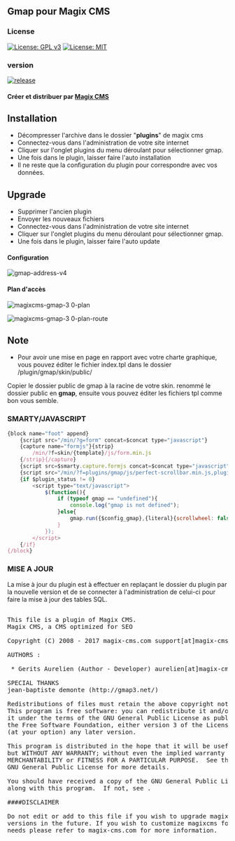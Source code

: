 ## Gmap pour Magix CMS

### License

[![License: GPL v3](https://img.shields.io/badge/License-GPL%20v3-blue.svg)](http://www.gnu.org/licenses/gpl-3.0) 
[![License: MIT](https://img.shields.io/badge/License-MIT-yellow.svg)](https://opensource.org/licenses/MIT)

### version 

[![release](https://img.shields.io/github/release/gtraxx/gmap.svg)](https://github.com/gtraxx/gmap/releases/latest)


#### Créer et distribuer par [Magix CMS](http://www.magix-cms.com)

## Installation
 * Décompresser l'archive dans le dossier "**plugins**" de magix cms
 * Connectez-vous dans l'administration de votre site internet 
 * Cliquer sur l'onglet plugins du menu déroulant pour sélectionner gmap.
 * Une fois dans le plugin, laisser faire l'auto installation
 * Il ne reste que la configuration du plugin pour correspondre avec vos données.

## Upgrade
 * Supprimer l'ancien plugin
 * Envoyer les nouveaux fichiers
 * Connectez-vous dans l'administration de votre site internet 
 * Cliquer sur l'onglet plugins du menu déroulant pour sélectionner gmap.
 * Une fois dans le plugin, laisser faire l'auto update
 
#### Configuration
![gmap-address-v4](https://cloud.githubusercontent.com/assets/356674/26194349/664e5410-3bb8-11e7-8b7b-c840d17d2dc6.png)

#### Plan d'accès
![magixcms-gmap-3 0-plan](https://cloud.githubusercontent.com/assets/356674/24237808/16e0fb80-0fa8-11e7-8257-aa066320e56d.png)

![magixcms-gmap-3 0-plan-route](https://cloud.githubusercontent.com/assets/356674/24237845/558da1d0-0fa8-11e7-921e-58f64cd74a61.png)
## Note
 * Pour avoir une mise en page en rapport avec votre charte graphique, 
vous pouvez éditer le fichier index.tpl dans le dossier /plugin/gmap/skin/public/

Copier le dossier public de gmap à la racine de votre skin.
renommé le dossier public en **gmap**, ensuite vous pouvez éditer les fichiers tpl comme bon vous semble.

### SMARTY/JAVASCRIPT
```javascript
{block name="foot" append}
    {script src="/min/?g=form" concat=$concat type="javascript"}
    {capture name="formjs"}{strip}
        /min/?f=skin/{template}/js/form.min.js
    {/strip}{/capture}
    {script src=$smarty.capture.formjs concat=$concat type="javascript" load='async'}
    {script src="/min/?f=plugins/gmap/js/perfect-scrollbar.min.js,plugins/gmap/js/gmap3-7.2.min.js,plugins/gmap/js/public.js" concat=$concat type="javascript"}
    {if $plugin_status != 0}
        <script type="text/javascript">
			$(function(){
				if (typeof gmap == "undefined"){
					console.log("gmap is not defined");
				}else{
					gmap.run({$config_gmap},{literal}{scrollwheel: false}{/literal});
				}
			});
        </script>
    {/if}
{/block}
````

### MISE A JOUR
La mise à jour du plugin est à effectuer en replaçant le dossier du plugin par la nouvelle version
et de se connecter à l'administration de celui-ci pour faire la mise à jour des tables SQL.

<pre>

This file is a plugin of Magix CMS.
Magix CMS, a CMS optimized for SEO

Copyright (C) 2008 - 2017 magix-cms.com support[at]magix-cms[point]com | contact[at]magix-dev[point]be

AUTHORS :

 * Gerits Aurelien (Author - Developer) aurelien[at]magix-cms[point]com

SPECIAL THANKS
jean-baptiste demonte (http://gmap3.net/)

Redistributions of files must retain the above copyright notice.
This program is free software: you can redistribute it and/or modify
it under the terms of the GNU General Public License as published by
the Free Software Foundation, either version 3 of the License, or
(at your option) any later version.

This program is distributed in the hope that it will be useful,
but WITHOUT ANY WARRANTY; without even the implied warranty of
MERCHANTABILITY or FITNESS FOR A PARTICULAR PURPOSE.  See the
GNU General Public License for more details.

You should have received a copy of the GNU General Public License
along with this program.  If not, see .

####DISCLAIMER

Do not edit or add to this file if you wish to upgrade magixcms to newer
versions in the future. If you wish to customize magixcms for your
needs please refer to magix-cms.com for more information.

</pre>
